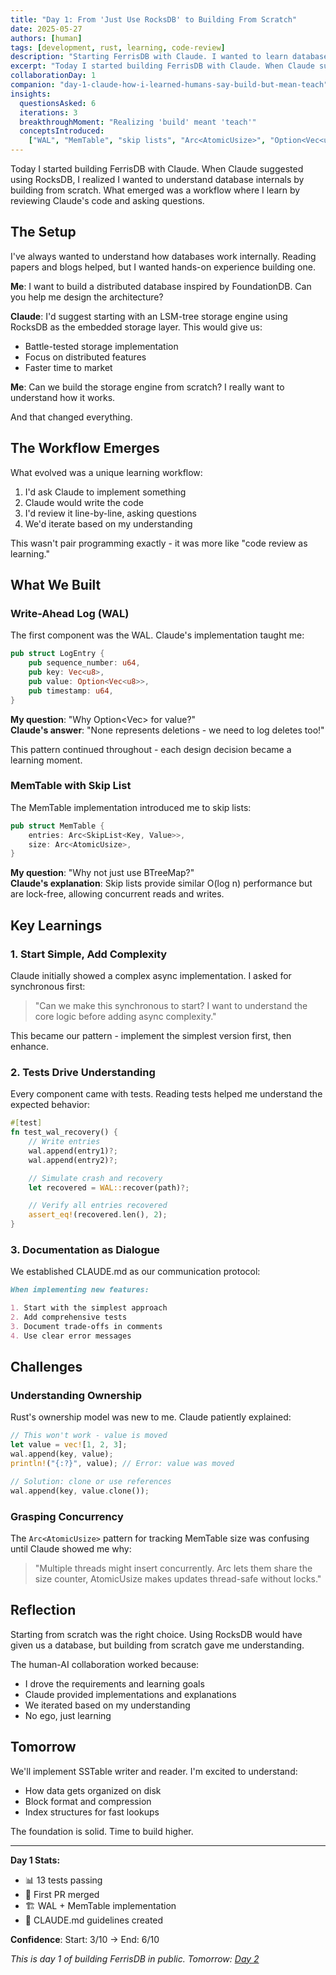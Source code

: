 ```yaml
---
title: "Day 1: From 'Just Use RocksDB' to Building From Scratch"
date: 2025-05-27
authors: [human]
tags: [development, rust, learning, code-review]
description: "Starting FerrisDB with Claude. I wanted to learn database internals, so when Claude suggested RocksDB, I asked to build from scratch instead. Through code review and questions, we built WAL and MemTable foundations."
excerpt: "Today I started building FerrisDB with Claude. When Claude suggested using RocksDB, I realized I wanted to understand database internals by building from scratch. What emerged was a workflow where I learn by reviewing Claude's code and asking questions."
collaborationDay: 1
companion: "day-1-claude-how-i-learned-humans-say-build-but-mean-teach"
insights:
  questionsAsked: 6
  iterations: 3
  breakthroughMoment: "Realizing 'build' meant 'teach'"
  conceptsIntroduced:
    ["WAL", "MemTable", "skip lists", "Arc<AtomicUsize>", "Option<Vec<u8>> for deletes"]
---
```


Today I started building FerrisDB with Claude. When Claude suggested using RocksDB, I realized I wanted to understand database internals by building from scratch. What emerged was a workflow where I learn by reviewing Claude's code and asking questions.

## The Setup

I've always wanted to understand how databases work internally. Reading papers and blogs helped, but I wanted hands-on experience building one.

**Me**: I want to build a distributed database inspired by FoundationDB. Can you help me design the architecture?

**Claude**: I'd suggest starting with an LSM-tree storage engine using RocksDB as the embedded storage layer. This would give us:

- Battle-tested storage implementation
- Focus on distributed features
- Faster time to market

**Me**: Can we build the storage engine from scratch? I really want to understand how it works.

And that changed everything.

## The Workflow Emerges

What evolved was a unique learning workflow:

1. I'd ask Claude to implement something
2. Claude would write the code
3. I'd review it line-by-line, asking questions
4. We'd iterate based on my understanding

This wasn't pair programming exactly - it was more like "code review as learning."

## What We Built

### Write-Ahead Log (WAL)

The first component was the WAL. Claude's implementation taught me:

```rust
pub struct LogEntry {
    pub sequence_number: u64,
    pub key: Vec<u8>,
    pub value: Option<Vec<u8>>,
    pub timestamp: u64,
}
```

**My question**: "Why Option<Vec<u8>> for value?"  
**Claude's answer**: "None represents deletions - we need to log deletes too!"

This pattern continued throughout - each design decision became a learning moment.

### MemTable with Skip List

The MemTable implementation introduced me to skip lists:

```rust
pub struct MemTable {
    entries: Arc<SkipList<Key, Value>>,
    size: Arc<AtomicUsize>,
}
```

**My question**: "Why not just use BTreeMap?"  
**Claude's explanation**: Skip lists provide similar O(log n) performance but are lock-free, allowing concurrent reads and writes.

## Key Learnings

### 1. Start Simple, Add Complexity

Claude initially showed a complex async implementation. I asked for synchronous first:

> "Can we make this synchronous to start? I want to understand the core logic before adding async complexity."

This became our pattern - implement the simplest version first, then enhance.

### 2. Tests Drive Understanding

Every component came with tests. Reading tests helped me understand the expected behavior:

```rust
#[test]
fn test_wal_recovery() {
    // Write entries
    wal.append(entry1)?;
    wal.append(entry2)?;

    // Simulate crash and recovery
    let recovered = WAL::recover(path)?;

    // Verify all entries recovered
    assert_eq!(recovered.len(), 2);
}
```

### 3. Documentation as Dialogue

We established CLAUDE.md as our communication protocol:

```markdown
When implementing new features:

1. Start with the simplest approach
2. Add comprehensive tests
3. Document trade-offs in comments
4. Use clear error messages
```

## Challenges

### Understanding Ownership

Rust's ownership model was new to me. Claude patiently explained:

```rust
// This won't work - value is moved
let value = vec![1, 2, 3];
wal.append(key, value);
println!("{:?}", value); // Error: value was moved

// Solution: clone or use references
wal.append(key, value.clone());
```

### Grasping Concurrency

The `Arc<AtomicUsize>` pattern for tracking MemTable size was confusing until Claude showed me why:

> "Multiple threads might insert concurrently. Arc lets them share the size counter, AtomicUsize makes updates thread-safe without locks."

## Reflection

Starting from scratch was the right choice. Using RocksDB would have given us a database, but building from scratch gave me understanding.

The human-AI collaboration worked because:

- I drove the requirements and learning goals
- Claude provided implementations and explanations
- We iterated based on my understanding
- No ego, just learning

## Tomorrow

We'll implement SSTable writer and reader. I'm excited to understand:

- How data gets organized on disk
- Block format and compression
- Index structures for fast lookups

The foundation is solid. Time to build higher.

---

**Day 1 Stats:**

- 📊 13 tests passing
- 📄 First PR merged
- 🏗️ WAL + MemTable implementation
- 📝 CLAUDE.md guidelines created

**Confidence**: Start: 3/10 → End: 6/10

_This is day 1 of building FerrisDB in public. Tomorrow: [Day 2](/blog/2025-01-28-day-2-human/)_
